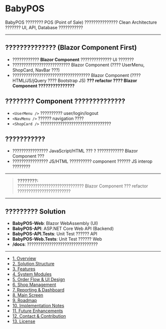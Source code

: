 # BabyPOS

BabyPOS ???????? POS (Point of Sale) ??????????????? Clean Architecture ??????? UI, API, Database ???????????

---

## ?????????????? (Blazor Component First)

- ???????????? **Blazor Component** ?????????????? UI ???????
- ?????????????????????????? Blazor Component (???? UserMenu, ShopCard, NavBar ???)
- ??????????????????????????????????? Blazor Component (???? HTML/JS/jQuery ???? Bootstrap JS)
  **??? refactor ???? Blazor Component ???????????????**

## ???????? Component ??????????????

- `<UserMenu />` ?????????? user/login/logout
- `<NavMenu />` ?????? navigation ????
- `<ShopCard />` ????????????????????????????????

## ???????????

- ???????????????? JavaScript/HTML ??? ? ???????????? Blazor Component ???
- ???????????????? JS/HTML ?????????? component ?????? JS interop ????????

---

> **????????:**  
> ?????????????????????????????? Blazor Component ??? refactor ????????????????????????

---

## ????????? Solution

- **BabyPOS-Web**: Blazor WebAssembly (UI)
- **BabyPOS-API**: ASP.NET Core Web API (Backend)
- **BabyPOS-API.Tests**: Unit Test ?????? API
- **BabyPOS-Web.Tests**: Unit Test ?????? Web
- **/docs**: ????????????????????????????????

---

- [1. Overview](docs/01-overview.md)
- [2. Solution Structure](docs/02-solution-structure.md)
- [3. Features](docs/03-features.md)
- [4. System Modules](docs/04-system-modules.md)
- [5. Order Flow & UI Design](docs/05-order-flow-ui.md)
- [6. Shop Management](docs/06-shop-management.md)
- [7. Reporting & Dashboard](docs/07-reporting-dashboard.md)
- [8. Main Screen](docs/08-main-screen.md)
- [9. Roadmap](docs/09-roadmap.md)
- [10. Implementation Notes](docs/10-implementation-notes.md)
- [11. Future Enhancements](docs/11-future-enhancements.md)
- [12. Contact & Contribution](docs/12-contact.md)
- [13. License](docs/13-license.md)

